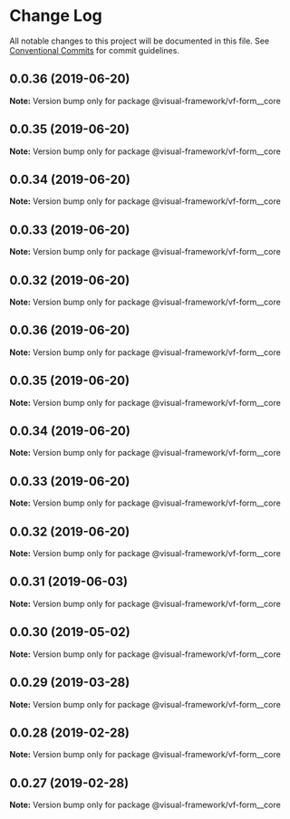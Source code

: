 # Change Log

All notable changes to this project will be documented in this file.
See [Conventional Commits](https://conventionalcommits.org) for commit guidelines.

## 0.0.36 (2019-06-20)

**Note:** Version bump only for package @visual-framework/vf-form__core





## 0.0.35 (2019-06-20)

**Note:** Version bump only for package @visual-framework/vf-form__core





## 0.0.34 (2019-06-20)

**Note:** Version bump only for package @visual-framework/vf-form__core





## 0.0.33 (2019-06-20)

**Note:** Version bump only for package @visual-framework/vf-form__core





## 0.0.32 (2019-06-20)

**Note:** Version bump only for package @visual-framework/vf-form__core





## 0.0.36 (2019-06-20)

**Note:** Version bump only for package @visual-framework/vf-form__core





## 0.0.35 (2019-06-20)

**Note:** Version bump only for package @visual-framework/vf-form__core





## 0.0.34 (2019-06-20)

**Note:** Version bump only for package @visual-framework/vf-form__core





## 0.0.33 (2019-06-20)

**Note:** Version bump only for package @visual-framework/vf-form__core





## 0.0.32 (2019-06-20)

**Note:** Version bump only for package @visual-framework/vf-form__core





## 0.0.31 (2019-06-03)

**Note:** Version bump only for package @visual-framework/vf-form__core





## 0.0.30 (2019-05-02)

**Note:** Version bump only for package @visual-framework/vf-form__core





## 0.0.29 (2019-03-28)

**Note:** Version bump only for package @visual-framework/vf-form__core





## 0.0.28 (2019-02-28)

**Note:** Version bump only for package @visual-framework/vf-form__core





## 0.0.27 (2019-02-28)

**Note:** Version bump only for package @visual-framework/vf-form__core
